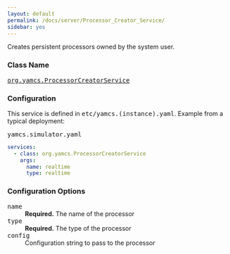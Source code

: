 ```yaml
---
layout: default
permalink: /docs/server/Processor_Creator_Service/
sidebar: yes
---
```


Creates persistent processors owned by the system user.

### Class Name
[<tt>org.yamcs.ProcessorCreatorService</tt>](https://javadoc.io/page/org.yamcs/yamcs-core/latest/org/yamcs/ProcessorCreatorService.html)

### Configuration

This service is defined in <tt>etc/yamcs.(instance).yaml</tt>. Example from a typical deployment:

<pre class="r header">yamcs.simulator.yaml</pre>
```yaml
services:
  - class: org.yamcs.ProcessorCreatorService
    args:
      name: realtime
      type: realtime
```

### Configuration Options

<dl>
  <dt><tt>name</tt></dt>
  <dd><b>Required.</b> The name of the processor</dd>

  <dt><tt>type</tt></dt>
  <dd><b>Required.</b> The type of the processor</dd>

  <dt><tt>config</tt></dt>
  <dd>Configuration string to pass to the processor</dd>
</dl>
